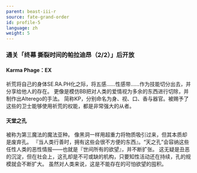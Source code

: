 ```yaml
---
parent: beast-iii-r
source: fate-grand-order
id: profile-5
language: zh
weight: 5
---
```


### 通关「终幕 撕裂时间的帕拉迪昂（2/2）」后开放

#### Karma Phage：EX

祈荒将自己的身体SE.RA.PH化之际，将五感……性感带……作为技能切分出去，并分享给他人的存在。
更像是模仿BB把对人类的爱情视为多余的东西进行切除，并制作出Alterego的手法。
简称KP，分别命名为身、视、口、香与器官。被赐予了这些的卫士能够使用祈荒的权能，都是非常强大的从者。

#### 天堂之孔

被称为第三魔法的魔法亚种。
像黑洞一样用超重力将物质吸引过来，但其本质却是废弃孔。
『当人类行善时，拥有这些会很不方便的东西』。“天之孔”会容纳这些任性人类的恶性情报——也就是『世间所有的欲望』，并不断扩张。
这无疑是丑恶的沉淀，但在社会上，这孔却是不可或缺的机构，只要知性活动还在持续，孔的规模就会不断扩大。
虽然对人类来说，这是不能存在的可怕欲望的囤积。
